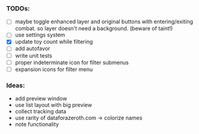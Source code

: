 ### TODOs:
 - [ ] maybe toggle enhanced layer and original buttons with entering/exiting combat. so layer doesn't need a background. (beware of taint!)
 - [ ] use settings system
 - [x] update toy count while filtering
 - [ ] add autofavor
 - [ ] write unit tests
 - [ ] proper indeterminate icon for filter submenus
 - [ ] expansion icons for filter menu

### Ideas:
 - add preview window
 - use list layout with big preview
 - collect tracking data
 - use rarity of dataforazeroth.com -> colorize names
 - note functionality